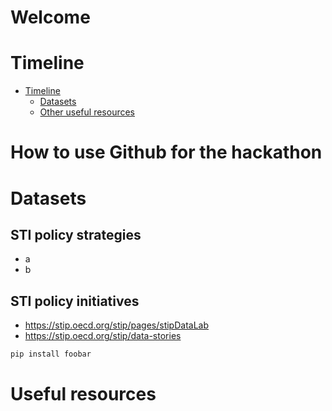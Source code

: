 # Welcome

# Timeline

- [Timeline](#Timeline)  
  - [Datasets](#Datasets)  
  - [Other useful resources](#Other)   
<a name="headers"/>


# How to use Github for the hackathon

# Datasets

## STI policy strategies

- a
- b

## STI policy initiatives

- https://stip.oecd.org/stip/pages/stipDataLab
- https://stip.oecd.org/stip/data-stories

```bash
pip install foobar
```

# Useful resources
